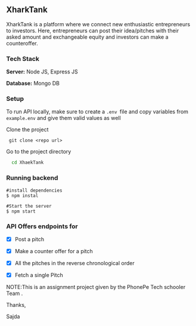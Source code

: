## XharkTank

 XharkTank is a platform where we connect new enthusiastic entrepreneurs to investors. Here, entrepreneurs can post their idea/pitches with their asked amount and exchangeable equity and investors can make a counteroffer.

 ### Tech Stack

**Server:** Node JS, Express JS

**Database:** Mongo DB

### Setup
To run API locally, make sure to create a ```.env ```file and copy variables from ```example.env``` and give them valid values as well

Clone the project
```
 git clone <repo url>
```

Go to the project directory

```bash
  cd XhaekTank
```




### Running backend


```shell
#install dependencies
$ npm instal

#Start the server
$ npm start

```

 ### API Offers endpoints for

 - [x] Post a pitch
 - [x] Make a counter offer for a pitch
 - [x] All the pitches in the reverse chronological order
 - [x] Fetch a single Pitch
 
 
 
 NOTE:This is an assignment project given by the PhonePe Tech schooler Team .
 
 
 
Thanks,

Sajda
